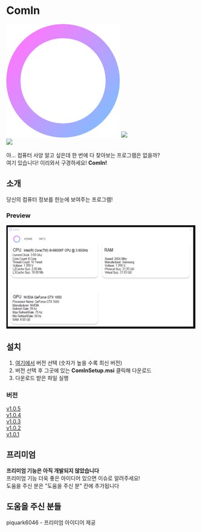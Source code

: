 # ComIn

<img src="/Image/ComInlogo.png" width="300px">
<img src = "https://img.shields.io/badge/C%23-Form-green"> <br>
<img src = "https://img.shields.io/badge/Window-Form-blue"> <br>

아... 컴퓨터 사양 알고 싶은데 한 번에 다 찾아보는 프로그램은 없을까?</b> <br>
여기 있습니다! 이리와서 구경하세요! <b>ComIn!</b> <br>

## 소개
당신의 컴퓨터 정보를 한눈에 보여주는 프로그램! <br>
### Preview
<img src="/Image/Preview2.png" width="500px">

## 설치
1. [여기에서](https://github.com/1-EXON/ComIn/releases) 버전 선택 (숫자가 높을 수록 최신 버전) 
2. 버전 선택 후 그곳에 있는 <b>ComInSetup.msi</b> 클릭해 다운로드
3. 다운로드 받은 파일 실행

### 버전
[v1.0.5](https://github.com/1-EXON/ComIn/releases/download/v1.0.5/ComInSetup.msi) <br>
[v1.0.4](https://github.com/1-EXON/ComIn/releases/download/v1.0.4/ComInSetup.msi) <br>
[v1.0.3](https://github.com/1-EXON/ComIn/releases/download/v1.0.3/ComInSetup.msi) <br>
[v1.0.2](https://github.com/1-EXON/ComIn/releases/download/v1.0.2/ComInSetup.msi) <br>
[v1.0.1](https://github.com/1-EXON/ComIn/releases/download/v1.0.1/ComInSetup.msi) <br>



## 프리미엄
<b>프리미엄 기능은 아직 개발되지 않았습니다</b> <br>
프리미엄 기능 더욱 좋은 아이디어 있으면 이슈로 알려주세요! <br>
도움을 주신 분은 "도움을 주신 분" 칸에 추가됩니다 <br>

## 도움을 주신 분들
piquark6046 - 프리미엄 아이디어 제공
